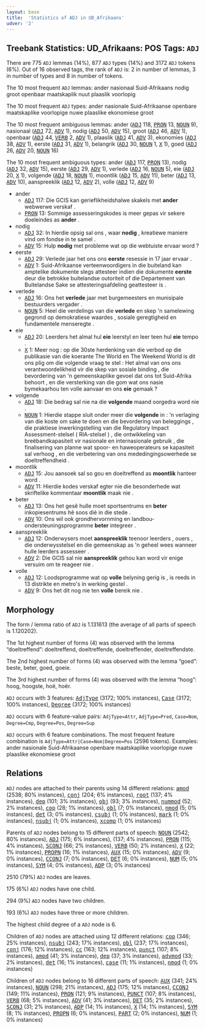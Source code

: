 ```yaml
---
layout: base
title:  'Statistics of ADJ in UD_Afrikaans'
udver: '2'
---
```


## Treebank Statistics: UD_Afrikaans: POS Tags: `ADJ`

There are 775 `ADJ` lemmas (14%), 877 `ADJ` types (14%) and 3172 `ADJ` tokens (6%).
Out of 16 observed tags, the rank of `ADJ` is: 2 in number of lemmas, 3 in number of types and 8 in number of tokens.

The 10 most frequent `ADJ` lemmas: ander nasionaal Suid-Afrikaans nodig groot openbaar maatskaplik nuut plaaslik voorlopig

The 10 most frequent `ADJ` types:  ander nasionale Suid-Afrikaanse openbare maatskaplike voorlopige nuwe plaaslike ekonomiese groot

The 10 most frequent ambiguous lemmas: ander (<tt><a href="af-pos-ADJ.html">ADJ</a></tt> 118, <tt><a href="af-pos-PRON.html">PRON</a></tt> 13, <tt><a href="af-pos-NOUN.html">NOUN</a></tt> 9), nasionaal (<tt><a href="af-pos-ADJ.html">ADJ</a></tt> 72, <tt><a href="af-pos-ADV.html">ADV</a></tt> 1), nodig (<tt><a href="af-pos-ADJ.html">ADJ</a></tt> 50, <tt><a href="af-pos-ADV.html">ADV</a></tt> 15), groot (<tt><a href="af-pos-ADJ.html">ADJ</a></tt> 46, <tt><a href="af-pos-ADV.html">ADV</a></tt> 1), openbaar (<tt><a href="af-pos-ADJ.html">ADJ</a></tt> 44, <tt><a href="af-pos-VERB.html">VERB</a></tt> 2, <tt><a href="af-pos-ADV.html">ADV</a></tt> 1), plaaslik (<tt><a href="af-pos-ADJ.html">ADJ</a></tt> 41, <tt><a href="af-pos-ADV.html">ADV</a></tt> 3), ekonomies (<tt><a href="af-pos-ADJ.html">ADJ</a></tt> 38, <tt><a href="af-pos-ADV.html">ADV</a></tt> 1), eerste (<tt><a href="af-pos-ADJ.html">ADJ</a></tt> 31, <tt><a href="af-pos-ADV.html">ADV</a></tt> 1), belangrik (<tt><a href="af-pos-ADJ.html">ADJ</a></tt> 30, <tt><a href="af-pos-NOUN.html">NOUN</a></tt> 1, <tt><a href="af-pos-X.html">X</a></tt> 1), goed (<tt><a href="af-pos-ADJ.html">ADJ</a></tt> 26, <tt><a href="af-pos-ADV.html">ADV</a></tt> 20, <tt><a href="af-pos-NOUN.html">NOUN</a></tt> 16)

The 10 most frequent ambiguous types:  ander (<tt><a href="af-pos-ADJ.html">ADJ</a></tt> 117, <tt><a href="af-pos-PRON.html">PRON</a></tt> 13), nodig (<tt><a href="af-pos-ADJ.html">ADJ</a></tt> 32, <tt><a href="af-pos-ADV.html">ADV</a></tt> 15), eerste (<tt><a href="af-pos-ADJ.html">ADJ</a></tt> 29, <tt><a href="af-pos-ADV.html">ADV</a></tt> 1), verlede (<tt><a href="af-pos-ADJ.html">ADJ</a></tt> 16, <tt><a href="af-pos-NOUN.html">NOUN</a></tt> 5), eie (<tt><a href="af-pos-ADJ.html">ADJ</a></tt> 20, <tt><a href="af-pos-X.html">X</a></tt> 1), volgende (<tt><a href="af-pos-ADJ.html">ADJ</a></tt> 18, <tt><a href="af-pos-NOUN.html">NOUN</a></tt> 1), moontlik (<tt><a href="af-pos-ADJ.html">ADJ</a></tt> 15, <tt><a href="af-pos-ADV.html">ADV</a></tt> 11), beter (<tt><a href="af-pos-ADJ.html">ADJ</a></tt> 13, <tt><a href="af-pos-ADV.html">ADV</a></tt> 10), aanspreeklik (<tt><a href="af-pos-ADJ.html">ADJ</a></tt> 12, <tt><a href="af-pos-ADV.html">ADV</a></tt> 2), volle (<tt><a href="af-pos-ADJ.html">ADJ</a></tt> 12, <tt><a href="af-pos-ADV.html">ADV</a></tt> 9)


* ander
  * <tt><a href="af-pos-ADJ.html">ADJ</a></tt> 117: Die GCIS kan gerieflikheidshalwe skakels met <b>ander</b> webwerwe verskaf .
  * <tt><a href="af-pos-PRON.html">PRON</a></tt> 13: Sommige assesseringskodes is meer gepas vir sekere doeleindes as <b>ander</b> .
* nodig
  * <tt><a href="af-pos-ADJ.html">ADJ</a></tt> 32: In hierdie opsig sal ons , waar <b>nodig</b> , kreatiewe maniere vind om fondse in te samel .
  * <tt><a href="af-pos-ADV.html">ADV</a></tt> 15: Hulp <b>nodig</b> met probleme wat op die webtuiste ervaar word ?
* eerste
  * <tt><a href="af-pos-ADJ.html">ADJ</a></tt> 29: Verlede jaar het ons ons <b>eerste</b> resessie in 17 jaar ervaar .
  * <tt><a href="af-pos-ADV.html">ADV</a></tt> 1: Suid-Afrikaanse verteenwoordigers in die buiteland kan amptelike dokumente slegs attesteer indien die dokumente <b>eerste</b> deur die betrokke buitelandse outoriteit of die Departement van Buitelandse Sake se attesteringsafdeling geattesteer is .
* verlede
  * <tt><a href="af-pos-ADJ.html">ADJ</a></tt> 16: Ons het <b>verlede</b> jaar met burgemeesters en munisipale bestuurders vergader .
  * <tt><a href="af-pos-NOUN.html">NOUN</a></tt> 5: Heel die verdelings van die <b>verlede</b> en skep 'n samelewing gegrond op demokratiese waardes , sosiale geregtigheid en fundamentele menseregte .
* eie
  * <tt><a href="af-pos-ADJ.html">ADJ</a></tt> 20: Leerders het almal hul <b>eie</b> leerstyl en leer teen hul <b>eie</b> tempo .
  * <tt><a href="af-pos-X.html">X</a></tt> 1: Meer nog : op die 30ste herdenking van die verbod op die publikasie van die koerante The World en The Weekend World is dit ons plig om die volgende vraag te stel : Het almal van ons ons verantwoordelikheid vir die skep van sosiale binding , die bevordering van 'n gemeenskaplike gevoel dat ons tot Suid-Afrika behoort , en die versterking van die gom wat ons nasie bymekaarhou ten volle aanvaar en ons <b>eie</b> gemaak ?
* volgende
  * <tt><a href="af-pos-ADJ.html">ADJ</a></tt> 18: Die bedrag sal nie na die <b>volgende</b> maand oorgedra word nie .
  * <tt><a href="af-pos-NOUN.html">NOUN</a></tt> 1: Hierdie stappe sluit onder meer die <b>volgende</b> in : 'n verlaging van die koste om sake te doen en die bevordering van beleggings , die praktiese inwerkingstelling van die Regulatory Impact Assessment-stelsel ( RIA-stelsel ) , die ontwikkeling van breëbandkapasiteit vir nasionale en internasionale gebruik , die finalisering van planne wat spoor- en haweoperateurs se kapasiteit sal verhoog , en die verbetering van ons mededingingsowerhede se doeltreffendheid .
* moontlik
  * <tt><a href="af-pos-ADJ.html">ADJ</a></tt> 15: Jou aansoek sal so gou en doeltreffend as <b>moontlik</b> hanteer word .
  * <tt><a href="af-pos-ADV.html">ADV</a></tt> 11: Hierdie kodes verskaf egter nie die besonderhede wat skriftelike kommentaar <b>moontlik</b> maak nie .
* beter
  * <tt><a href="af-pos-ADJ.html">ADJ</a></tt> 13: Ons het gesê hulle moet sportsentrums en <b>beter</b> inkopiesentrums hê soos dié in die stede .
  * <tt><a href="af-pos-ADV.html">ADV</a></tt> 10: Ons wil ook grondhervornming en landbou-ondersteuningsprogramme <b>beter</b> integreer .
* aanspreeklik
  * <tt><a href="af-pos-ADJ.html">ADJ</a></tt> 12: Onderwysers moet <b>aanspreeklik</b> teenoor leerders , ouers , die onderwysstelsel en die gemeenskap as 'n geheel wees wanneer hulle leerders assesseer .
  * <tt><a href="af-pos-ADV.html">ADV</a></tt> 2: Die GCIS sal nie <b>aanspreeklik</b> gehou kan word vir enige versuim om te reageer nie .
* volle
  * <tt><a href="af-pos-ADJ.html">ADJ</a></tt> 12: Loodsprogramme wat op <b>volle</b> belyning gerig is , is reeds in 13 distrikte en metro's in werking gestel .
  * <tt><a href="af-pos-ADV.html">ADV</a></tt> 9: Ons het dit nog nie ten <b>volle</b> bereik nie .

## Morphology

The form / lemma ratio of `ADJ` is 1.131613 (the average of all parts of speech is 1.120202).

The 1st highest number of forms (4) was observed with the lemma “doeltreffend”: doeltreffend, doeltreffende, doeltreffender, doeltreffendste.

The 2nd highest number of forms (4) was observed with the lemma “goed”: beste, beter, goed, goeie.

The 3rd highest number of forms (4) was observed with the lemma “hoog”: hoog, hoogste, hoë, hoër.

`ADJ` occurs with 3 features: <tt><a href="af-feat-AdjType.html">AdjType</a></tt> (3172; 100% instances), <tt><a href="af-feat-Case.html">Case</a></tt> (3172; 100% instances), <tt><a href="af-feat-Degree.html">Degree</a></tt> (3172; 100% instances)

`ADJ` occurs with 6 feature-value pairs: `AdjType=Attr`, `AdjType=Pred`, `Case=Nom`, `Degree=Cmp`, `Degree=Pos`, `Degree=Sup`

`ADJ` occurs with 6 feature combinations.
The most frequent feature combination is `AdjType=Attr|Case=Nom|Degree=Pos` (2596 tokens).
Examples: ander nasionale Suid-Afrikaanse openbare maatskaplike voorlopige nuwe plaaslike ekonomiese groot


## Relations

`ADJ` nodes are attached to their parents using 14 different relations: <tt><a href="af-dep-amod.html">amod</a></tt> (2538; 80% instances), <tt><a href="af-dep-conj.html">conj</a></tt> (204; 6% instances), <tt><a href="af-dep-root.html">root</a></tt> (137; 4% instances), <tt><a href="af-dep-dep.html">dep</a></tt> (101; 3% instances), <tt><a href="af-dep-obj.html">obj</a></tt> (93; 3% instances), <tt><a href="af-dep-nummod.html">nummod</a></tt> (52; 2% instances), <tt><a href="af-dep-cop.html">cop</a></tt> (28; 1% instances), <tt><a href="af-dep-obl.html">obl</a></tt> (7; 0% instances), <tt><a href="af-dep-nmod.html">nmod</a></tt> (5; 0% instances), <tt><a href="af-dep-det.html">det</a></tt> (3; 0% instances), <tt><a href="af-dep-csubj.html">csubj</a></tt> (1; 0% instances), <tt><a href="af-dep-mark.html">mark</a></tt> (1; 0% instances), <tt><a href="af-dep-nsubj.html">nsubj</a></tt> (1; 0% instances), <tt><a href="af-dep-xcomp.html">xcomp</a></tt> (1; 0% instances)

Parents of `ADJ` nodes belong to 15 different parts of speech: <tt><a href="af-pos-NOUN.html">NOUN</a></tt> (2542; 80% instances), <tt><a href="af-pos-ADJ.html">ADJ</a></tt> (175; 6% instances),  (137; 4% instances), <tt><a href="af-pos-PRON.html">PRON</a></tt> (115; 4% instances), <tt><a href="af-pos-SCONJ.html">SCONJ</a></tt> (66; 2% instances), <tt><a href="af-pos-VERB.html">VERB</a></tt> (50; 2% instances), <tt><a href="af-pos-X.html">X</a></tt> (22; 1% instances), <tt><a href="af-pos-PROPN.html">PROPN</a></tt> (16; 1% instances), <tt><a href="af-pos-AUX.html">AUX</a></tt> (15; 0% instances), <tt><a href="af-pos-ADV.html">ADV</a></tt> (9; 0% instances), <tt><a href="af-pos-CCONJ.html">CCONJ</a></tt> (7; 0% instances), <tt><a href="af-pos-DET.html">DET</a></tt> (6; 0% instances), <tt><a href="af-pos-NUM.html">NUM</a></tt> (5; 0% instances), <tt><a href="af-pos-SYM.html">SYM</a></tt> (4; 0% instances), <tt><a href="af-pos-ADP.html">ADP</a></tt> (3; 0% instances)

2510 (79%) `ADJ` nodes are leaves.

175 (6%) `ADJ` nodes have one child.

294 (9%) `ADJ` nodes have two children.

193 (6%) `ADJ` nodes have three or more children.

The highest child degree of a `ADJ` node is 6.

Children of `ADJ` nodes are attached using 12 different relations: <tt><a href="af-dep-cop.html">cop</a></tt> (346; 25% instances), <tt><a href="af-dep-nsubj.html">nsubj</a></tt> (243; 17% instances), <tt><a href="af-dep-obl.html">obl</a></tt> (237; 17% instances), <tt><a href="af-dep-conj.html">conj</a></tt> (176; 12% instances), <tt><a href="af-dep-cc.html">cc</a></tt> (163; 12% instances), <tt><a href="af-dep-punct.html">punct</a></tt> (107; 8% instances), <tt><a href="af-dep-amod.html">amod</a></tt> (41; 3% instances), <tt><a href="af-dep-dep.html">dep</a></tt> (37; 3% instances), <tt><a href="af-dep-advmod.html">advmod</a></tt> (33; 2% instances), <tt><a href="af-dep-det.html">det</a></tt> (16; 1% instances), <tt><a href="af-dep-case.html">case</a></tt> (11; 1% instances), <tt><a href="af-dep-nmod.html">nmod</a></tt> (1; 0% instances)

Children of `ADJ` nodes belong to 16 different parts of speech: <tt><a href="af-pos-AUX.html">AUX</a></tt> (341; 24% instances), <tt><a href="af-pos-NOUN.html">NOUN</a></tt> (298; 21% instances), <tt><a href="af-pos-ADJ.html">ADJ</a></tt> (175; 12% instances), <tt><a href="af-pos-CCONJ.html">CCONJ</a></tt> (149; 11% instances), <tt><a href="af-pos-PRON.html">PRON</a></tt> (121; 9% instances), <tt><a href="af-pos-PUNCT.html">PUNCT</a></tt> (107; 8% instances), <tt><a href="af-pos-VERB.html">VERB</a></tt> (68; 5% instances), <tt><a href="af-pos-ADV.html">ADV</a></tt> (41; 3% instances), <tt><a href="af-pos-DET.html">DET</a></tt> (35; 2% instances), <tt><a href="af-pos-SCONJ.html">SCONJ</a></tt> (31; 2% instances), <tt><a href="af-pos-ADP.html">ADP</a></tt> (14; 1% instances), <tt><a href="af-pos-X.html">X</a></tt> (14; 1% instances), <tt><a href="af-pos-SYM.html">SYM</a></tt> (8; 1% instances), <tt><a href="af-pos-PROPN.html">PROPN</a></tt> (6; 0% instances), <tt><a href="af-pos-PART.html">PART</a></tt> (2; 0% instances), <tt><a href="af-pos-NUM.html">NUM</a></tt> (1; 0% instances)

